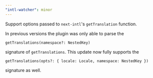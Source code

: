 ```yaml
---
"intl-watcher": minor
---
```


Support options passed to `next-intl`'s `getTranslation` function.

  In previous versions the plugin was only able to parse the
  ```
  getTranslations(namespace?: NestedKey)
  ```
  signature of `getTranslations`. This update now fully supports the
  ```
  getTranslations(opts?: { locale: Locale, namespace: NestedKey })
  ```
  signature as well.
